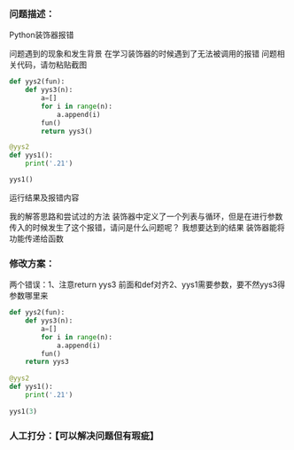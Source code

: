 ### 问题描述：
<p>Python装饰器报错</p>
问题遇到的现象和发生背景
在学习装饰器的时候遇到了无法被调用的报错
问题相关代码，请勿粘贴截图

```python
def yys2(fun):
    def yys3(n):
        a=[]
        for i in range(n):
            a.append(i)
        fun()
        return yys3()

@yys2
def yys1():
    print('.21')

yys1()


```
运行结果及报错内容

我的解答思路和尝试过的方法
装饰器中定义了一个列表与循环，但是在进行参数传入的时候发生了这个报错，请问是什么问题呢？
我想要达到的结果
装饰器能将功能传递给函数 
### 修改方案：
两个错误：1、注意return yys3 前面和def对齐2、yys1需要参数，要不然yys3得参数哪里来

```python
def yys2(fun):
    def yys3(n):
        a=[]
        for i in range(n):
            a.append(i)
        fun()
    return yys3
 
@yys2
def yys1():
    print('.21')
 
yys1(3)

```

### 人工打分：【可以解决问题但有瑕疵】

